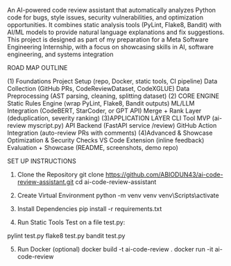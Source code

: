 An AI-powered code review assistant that automatically analyzes Python code for bugs, style issues, security vulnerabilities, and optimization opportunities.
It combines static analysis tools (PyLint, Flake8, Bandit) with AI/ML models to provide natural language explanations and fix suggestions.
This project is designed as part of my preparation for a Meta Software Engineering Internship, with a focus on showcasing skills in AI, software engineering, and systems integration

ROAD MAP OUTLINE

(1) Foundations
 Project Setup (repo, Docker, static tools, CI pipeline)
 Data Collection (GitHub PRs, CodeReviewDataset, CodeXGLUE)
 Data Preprocessing (AST parsing, cleaning, splitting dataset)
 (2) CORE ENGINE
 Static Rules Engine (wrap PyLint, Flake8, Bandit outputs)
 ML/LLM Integration (CodeBERT, StarCoder, or GPT API)
 Merge + Rank Layer (deduplication, severity ranking)
(3)APPLICATION LAYER
CLI Tool MVP (ai-review myscript.py)
API Backend (FastAPI service /review)
GitHub Action Integration (auto-review PRs with comments)
(4)Advanced & Showcase
Optimization & Security Checks
VS Code Extension (inline feedback)
Evaluation + Showcase (README, screenshots, demo repo)


SET UP INSTRUCTIONS
1. Clone the Repository
git clone https://github.com/ABIODUN43/ai-code-review-assistant.git
cd ai-code-review-assistant

2. Create Virtual Environment
python -m venv venv
venv\Scripts\activate   

3. Install Dependencies
pip install -r requirements.txt

4. Run Static Tools
Test on a file test.py:

pylint test.py
flake8 test.py
bandit test.py

5. Run Docker (optional)
docker build -t ai-code-review .
docker run -it ai-code-review
